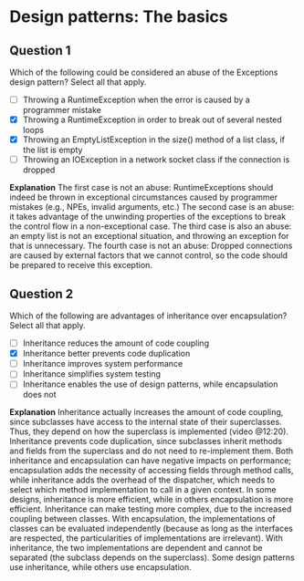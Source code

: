 # Design patterns: The basics

## Question 1
Which of the following could be considered an abuse of the Exceptions design pattern? Select all that apply.
- [ ] Throwing a RuntimeException when the error is caused by a programmer mistake
- [x] Throwing a RuntimeException in order to break out of several nested loops
- [x] Throwing an EmptyListException in the size() method of a list class, if the list is empty
- [ ] Throwing an IOException in a network socket class if the connection is dropped

**Explanation**
The first case is not an abuse: RuntimeExceptions should indeed be thrown in exceptional circumstances caused by programmer mistakes (e.g., NPEs, invalid arguments, etc.)
The second case is an abuse: it takes advantage of the unwinding properties of the exceptions to break the control flow in a non-exceptional case.
The third case is also an abuse: an empty list is not an exceptional situation, and throwing an exception for that is unnecessary.
The fourth case is not an abuse: Dropped connections are caused by external factors that we cannot control, so the code should be prepared to receive this exception.

## Question 2
Which of the following are advantages of inheritance over encapsulation? Select all that apply.
- [ ] Inheritance reduces the amount of code coupling
- [x] Inheritance better prevents code duplication
- [ ] Inheritance improves system performance
- [ ] Inheritance simplifies system testing
- [ ] Inheritance enables the use of design patterns, while encapsulation does not

**Explanation**
Inheritance actually increases the amount of code coupling, since subclasses have access to the internal state of their superclasses. Thus, they depend on how the superclass is implemented (video @12:20).
Inheritance prevents code duplication, since subclasses inherit methods and fields from the superclass and do not need to re-implement them.
Both inheritance and encapsulation can have negative impacts on performance; encapsulation adds the necessity of accessing fields through method calls, while inheritance adds the overhead of the dispatcher, which needs to select which method implementation to call in a given context. In some designs, inheritance is more efficient, while in others encapsulation is more efficient.
Inheritance can make testing more complex, due to the increased coupling between classes. With encapsulation, the implementations of classes can be evaluated independently (because as long as the interfaces are respected, the particularities of implementations are irrelevant). With inheritance, the two implementations are dependent and cannot be separated (the subclass depends on the superclass).
Some design patterns use inheritance, while others use encapsulation.

